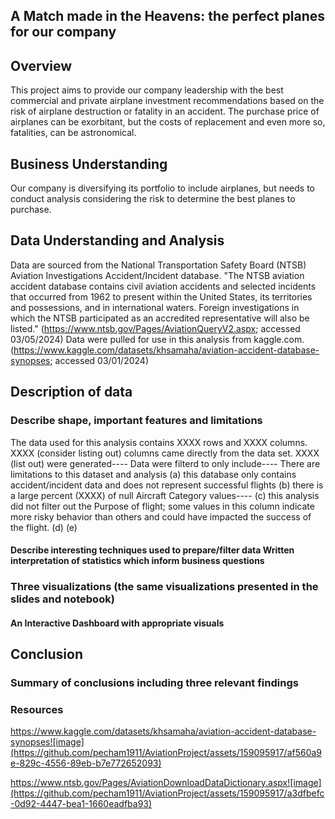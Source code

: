 ## A Match made in the Heavens: the perfect planes for our company
## Overview
This project aims to provide our company leadership with the best commercial and private airplane investment recommendations based on the risk of airplane destruction or fatality in an accident.
The purchase price of airplanes can be exorbitant, but the costs of replacement and even more so, fatalities, can be astronomical.  
## Business Understanding
Our company is diversifying its portfolio to include airplanes, but needs to conduct analysis considering the risk to determine the best planes to purchase. 
        
## Data Understanding and Analysis
Data are sourced from the National Transportation Safety Board (NTSB) Aviation Investigations Accident/Incident database. "The NTSB aviation accident database contains civil aviation accidents and selected incidents that occurred from 1962 to present within the United States, its territories and possessions, and in international waters. Foreign investigations in which the NTSB participated as an accredited representative will also be listed." (https://www.ntsb.gov/Pages/AviationQueryV2.aspx; accessed 03/05/2024) Data were pulled for use in this analysis
    from kaggle.com. (https://www.kaggle.com/datasets/khsamaha/aviation-accident-database-synopses; accessed 03/01/2024)
    
## Description of data
### Describe shape, important features and limitations
The data used for this analysis contains XXXX rows and XXXX columns. XXXX (consider listing out) columns came directly from the data set. XXXX (list out) were generated----
        Data were filterd to only include----
        There are limitations to this dataset and analysis
            (a) this database only contains accident/incident data and does not represent successful flights
            (b) there is a large percent (XXXX) of null Aircraft Category values----
            (c) this analysis did not filter out the Purpose of flight; some values in this column indicate more risky behavior than others and could have impacted the success of the flight. 
            (d)
            (e)
#### Describe interesting techniques used to prepare/filter data Written interpretation of statistics which inform business questions
### Three visualizations (the same visualizations presented in the slides and notebook)
#### An Interactive Dashboard with appropriate visuals 
## Conclusion
### Summary of conclusions including three relevant findings
    
### Resources
https://www.kaggle.com/datasets/khsamaha/aviation-accident-database-synopses![image](https://github.com/pecham1911/AviationProject/assets/159095917/af560a9e-829c-4556-89eb-b7e772652093)

https://www.ntsb.gov/Pages/AviationDownloadDataDictionary.aspx![image](https://github.com/pecham1911/AviationProject/assets/159095917/a3dfbefc-0d92-4447-bea1-1660eadfba93)

